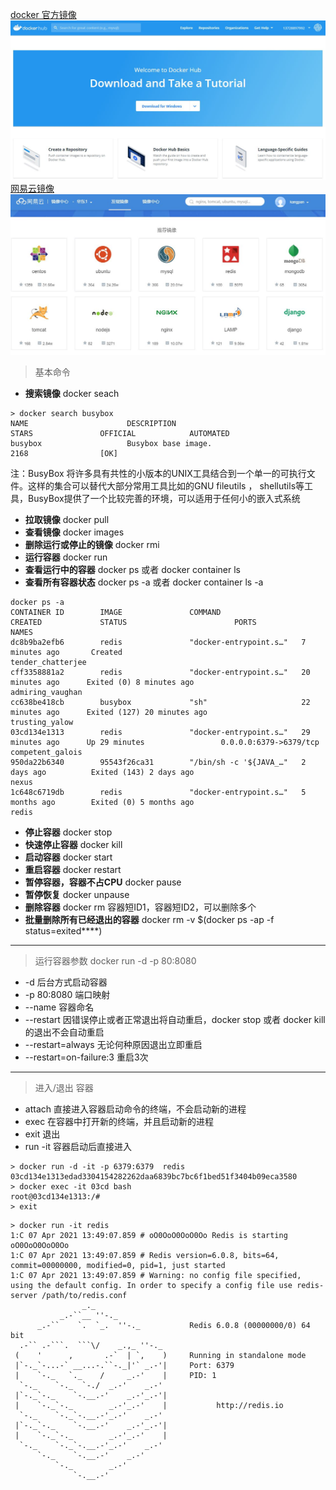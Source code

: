 [docker 官方镜像](https://hub.docker.com/)
![](images/202104072119.jpg)
[网易云镜像](https://c.163yun.com/hub#/home)
![](images/202104072118.jpg)
> 基本命令
* **搜索镜像** docker seach 
```
> docker search busybox
NAME                      DESCRIPTION                                     STARS               OFFICIAL            AUTOMATED
busybox                   Busybox base image.                             2168                [OK]

```
注：BusyBox 将许多具有共性的小版本的UNIX工具结合到一个单一的可执行文件。这样的集合可以替代大部分常用工具比如的GNU fileutils ， shellutils等工具，BusyBox提供了一个比较完善的环境，可以适用于任何小的嵌入式系统
* **拉取镜像** docker pull
* **查看镜像** docker images
* **删除运行或停止的镜像** docker rmi
* **运行容器** docker run 
* **查看运行中的容器** docker ps 或者 docker container ls
* **查看所有容器状态** docker ps -a 或者 docker container ls -a
```
docker ps -a
CONTAINER ID        IMAGE               COMMAND                  CREATED             STATUS                        PORTS                    NAMES
dc8b9ba2efb6        redis               "docker-entrypoint.s…"   7 minutes ago       Created                                                tender_chatterjee
cff3358881a2        redis               "docker-entrypoint.s…"   20 minutes ago      Exited (0) 8 minutes ago                               admiring_vaughan
cc638be418cb        busybox             "sh"                     22 minutes ago      Exited (127) 20 minutes ago                            trusting_yalow
03cd134e1313        redis               "docker-entrypoint.s…"   29 minutes ago      Up 29 minutes                 0.0.0.0:6379->6379/tcp   competent_galois
950da22b6340        95543f26ca31        "/bin/sh -c '${JAVA_…"   2 days ago          Exited (143) 2 days ago                                nexus
1c648c6719db        redis               "docker-entrypoint.s…"   5 months ago        Exited (0) 5 months ago                                redis
```
* **停止容器** docker stop
* **快速停止容器** docker kill
* **启动容器** docker start
* **重启容器** docker restart
* **暂停容器，容器不占CPU**  docker pause
* **暂停恢复** docker unpause
* **删除容器** docker rm 容器短ID1，容器短ID2，可以删除多个
* **批量删除所有已经退出的容器** docker rm -v $(docker ps -ap -f status=exited****)
*****
> 运行容器参数  docker run -d -p 80:8080
* -d 后台方式启动容器
* -p 80:8080 端口映射
* --name 容器命名
* --restart 因错误停止或者正常退出将自动重启，docker stop 或者 docker kill 的退出不会自动重启
* --restart=always 无论何种原因退出立即重启
* --restart=on-failure:3 重启3次
*****
> 进入/退出 容器
* attach 直接进入容器启动命令的终端，不会启动新的进程
* exec 在容器中打开新的终端，并且启动新的进程
* exit 退出
* run -it 容器启动后直接进入
```
> docker run -d -it -p 6379:6379  redis
03cd134e1313edad3304154282262daa6839bc7bc6f1bed51f3404b09eca3580
> docker exec -it 03cd bash
root@03cd134e1313:/#
> exit
```
```
> docker run -it redis
1:C 07 Apr 2021 13:49:07.859 # oO0OoO0OoO0Oo Redis is starting oO0OoO0OoO0Oo
1:C 07 Apr 2021 13:49:07.859 # Redis version=6.0.8, bits=64, commit=00000000, modified=0, pid=1, just started
1:C 07 Apr 2021 13:49:07.859 # Warning: no config file specified, using the default config. In order to specify a config file use redis-server /path/to/redis.conf
                _._
           _.-``__ ''-._
      _.-``    `.  `_.  ''-._           Redis 6.0.8 (00000000/0) 64 bit
  .-`` .-```.  ```\/    _.,_ ''-._
 (    '      ,       .-`  | `,    )     Running in standalone mode
 |`-._`-...-` __...-.``-._|'` _.-'|     Port: 6379
 |    `-._   `._    /     _.-'    |     PID: 1
  `-._    `-._  `-./  _.-'    _.-'
 |`-._`-._    `-.__.-'    _.-'_.-'|
 |    `-._`-._        _.-'_.-'    |           http://redis.io
  `-._    `-._`-.__.-'_.-'    _.-'
 |`-._`-._    `-.__.-'    _.-'_.-'|
 |    `-._`-._        _.-'_.-'    |
  `-._    `-._`-.__.-'_.-'    _.-'
      `-._    `-.__.-'    _.-'
          `-._        _.-'
              `-.__.-'

```



